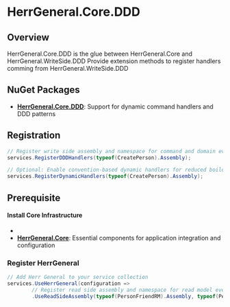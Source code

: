 ﻿# HerrGeneral.Core.DDD

## Overview

HerrGeneral.Core.DDD is the glue between HerrGeneral.Core and HerrGeneral.WriteSide.DDD
Provide extension methods to register handlers comming from HerrGeneral.WriteSide.DDD

## NuGet Packages

- **[HerrGeneral.Core.DDD](https://www.nuget.org/packages/HerrGeneral.Core.DDD/)**: Support for dynamic command handlers and DDD patterns

## Registration

```csharp
// Register write side assembly and namespace for command and domain event handlers
services.RegisterDDDHandlers(typeof(CreatePerson).Assembly);

// Optional: Enable convention-based dynamic handlers for reduced boilerplate
services.RegisterDynamicHandlers(typeof(CreatePerson).Assembly); 
```

## Prerequisite

#### Install Core Infrastructure
- 
- **[HerrGeneral.Core](https://www.nuget.org/packages/HerrGeneral.Core/)**: Essential components for application integration and configuration

### Register HerrGeneral

```csharp
// Add Herr General to your service collection
services.UseHerrGeneral(configuration =>
        // Register read side assembly and namespace for read model event handlers
        .UseReadSideAssembly(typeof(PersonFriendRM).Assembly, typeof(PersonFriendRM).Namespace!)); 
```

